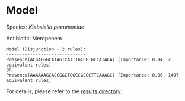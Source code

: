 
# Model

Species: *Klebsiella pneumoniae*

Antibiotic: Meropenem

```
Model (Disjunction - 2 rules):
------------------------------
Presence(ACGACGGCATAGTCATTTGCCGTGCCATACA) [Importance: 0.94, 2 equivalent rules]
OR
Presence(AAAAAAGCACCGGCTGGCCGCGCTTCAAAGC) [Importance: 0.06, 1497 equivalent rules]

```

For details, please refer to the [results directory](../../../../../results/scm_b/klebsiella%20pneumoniae/meropenem/repeat_9/).

